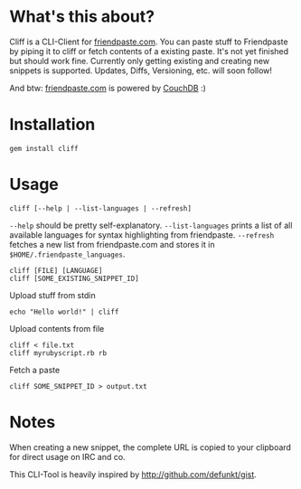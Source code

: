 # What's this about?
Cliff is a CLI-Client for [friendpaste.com][fp]. You can paste stuff to Friendpaste by piping it to cliff or fetch contents of a existing paste. It's not yet finished but should work fine. Currently only getting existing and creating new snippets is supported. Updates, Diffs, Versioning, etc. will soon follow!

And btw: [friendpaste.com][fp] is powered by [CouchDB][couch] :)

# Installation

    gem install cliff

# Usage

    cliff [--help | --list-languages | --refresh]

`--help` should be pretty self-explanatory. `--list-languages` prints a list of all available languages for syntax highlighting from friendpaste. `--refresh` fetches a new list from friendpaste.com and stores it in `$HOME/.friendpaste_languages`.

    cliff [FILE] [LANGUAGE]
    cliff [SOME_EXISTING_SNIPPET_ID]

Upload stuff from stdin

    echo "Hello world!" | cliff

Upload contents from file

    cliff < file.txt
    cliff myrubyscript.rb rb

Fetch a paste

    cliff SOME_SNIPPET_ID > output.txt

# Notes
When creating a new snippet, the complete URL is copied to your clipboard for direct usage on IRC and co.

This CLI-Tool is heavily inspired by http://github.com/defunkt/gist.


[fp]: http://friendpaste.com/
[couch]: http://couchdb.apache.org/
